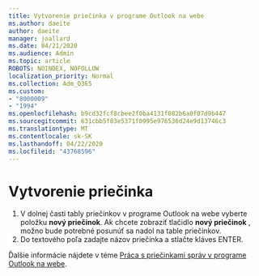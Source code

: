 ```yaml
---
title: Vytvorenie priečinka v programe Outlook na webe
ms.author: daeite
author: daeite
manager: joallard
ms.date: 04/21/2020
ms.audience: Admin
ms.topic: article
ROBOTS: NOINDEX, NOFOLLOW
localization_priority: Normal
ms.collection: Adm_O365
ms.custom:
- "8000009"
- "1994"
ms.openlocfilehash: b9cd32fcf8cbee2f0ba4131f082b6a0f07d9b447
ms.sourcegitcommit: 631cbb5f03e5371f0995e976536d24e9d13746c3
ms.translationtype: MT
ms.contentlocale: sk-SK
ms.lasthandoff: 04/22/2020
ms.locfileid: "43768596"
---
```

# <a name="create-a-folder"></a>Vytvorenie priečinka

1. V dolnej časti tably priečinkov v programe Outlook na webe vyberte položku **nový priečinok**. Ak chcete zobraziť tlačidlo **nový priečinok** , možno bude potrebné posunúť sa nadol na table priečinkov.
1. Do textového poľa zadajte názov priečinka a stlačte kláves ENTER.

Ďalšie informácie nájdete v téme [Práca s priečinkami správ v programe Outlook na webe](https://support.office.com/article/ae0f10d6-54e7-4f29-acd3-78cdc3fdcb9f).